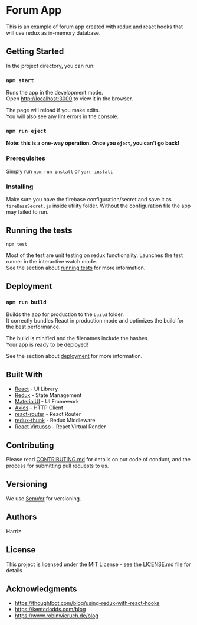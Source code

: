 # Forum App

This is an example of forum app created with redux and react hooks that will use redux as in-memory database.

## Getting Started

In the project directory, you can run:

### `npm start`

Runs the app in the development mode.<br />
Open [http://localhost:3000](http://localhost:3000) to view it in the browser.

The page will reload if you make edits.<br />
You will also see any lint errors in the console.

### `npm run eject`

**Note: this is a one-way operation. Once you `eject`, you can’t go back!**

### Prerequisites

Simply run `npm run install` or `yarn install`

### Installing

Make sure you have the firebase configuration/secret and save it as `fireBaseSecret.js` inside utility folder. Without the configuration file the app may failed to run.

## Running the tests

`npm test`

Most of the test are unit testing on redux functionality.
Launches the test runner in the interactive watch mode.<br />
See the section about [running tests](https://facebook.github.io/create-react-app/docs/running-tests) for more information.

## Deployment

### `npm run build`

Builds the app for production to the `build` folder.<br />
It correctly bundles React in production mode and optimizes the build for the best performance.

The build is minified and the filenames include the hashes.<br />
Your app is ready to be deployed!

See the section about [deployment](https://facebook.github.io/create-react-app/docs/deployment) for more information.

## Built With

- [React](https://reactjs.org/) - UI Library
- [Redux](https://redux.js.org/) - State Management
- [MaterialUI](https://material-ui.com/) - UI Framework
- [Axios](https://github.com/axios/axios) - HTTP Client
- [react-router](https://github.com/ReactTraining/react-router) - React Router
- [redux-thunk](https://github.com/reduxjs/redux-thunk) - Redux Middleware
- [React Virtuoso](https://virtuoso.dev) - React Virtual Render

## Contributing

Please read [CONTRIBUTING.md](https://gist.github.com/PurpleBooth/b24679402957c63ec426) for details on our code of conduct, and the process for submitting pull requests to us.

## Versioning

We use [SemVer](http://semver.org/) for versioning.

## Authors

Harriz

## License

This project is licensed under the MIT License - see the [LICENSE.md](LICENSE.md) file for details

## Acknowledgments

- https://thoughtbot.com/blog/using-redux-with-react-hooks
- https://kentcdodds.com/blog
- https://www.robinwieruch.de/blog
